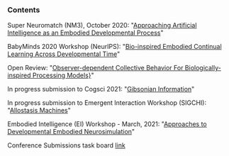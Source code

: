### Contents

Super Neuromatch (NM3), October 2020: "[Approaching Artificial Intelligence as an Embodied Developmental Process](https://github.com/Orthogonal-Research-Lab/Conference-Submissions/blob/master/AI%20Embodied%20Developmental%20Process/Neuromatch-abstract.md)"

BabyMinds 2020 Workshop (NeurIPS): "[Bio-inspired Embodied Continual Learning Across Developmental Time](https://github.com/Orthogonal-Research-Lab/Conference-Submissions/blob/master/BabyMinds%20(Developmental%20Realism)/NeurIPS-BabyMinds-submission.tex)"

Open Review: "[Observer-dependent Collective Behavior For Biologically-inspired Processing Models}](https://openreview.net/forum?id=FiwgkEEmXOg)"

In progress submission to Cogsci 2021: "[Gibsonian Information](https://github.com/Orthogonal-Research-Lab/Conference-Submissions/tree/master/Gibsonian%20Information)"

In progress submission to Emergent Interaction Workshop (SIGCHI): "[Allostasis Machines](https://github.com/Orthogonal-Research-Lab/Conference-Submissions/tree/master/Allostasis-Machines)"

Embodied Intelligence (EI) Workshop - March, 2021: "[Approaches to Developmental Embodied Neurosimulation]()"

Conference Submissions task board  [link](https://github.com/Orthogonal-Research-Lab/Conference-Submissions/projects/1)

